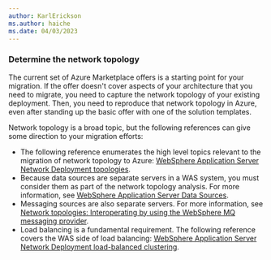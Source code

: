 ```yaml
---
author: KarlErickson
ms.author: haiche
ms.date: 04/03/2023
---
```


### Determine the network topology

The current set of Azure Marketplace offers is a starting point for your migration. If the offer doesn't cover aspects of your architecture that you need to migrate, you need to capture the network topology of your existing deployment. Then, you need to reproduce that network topology in Azure, even after standing up the basic offer with one of the solution templates.

Network topology is a broad topic, but the following references can give some direction to your migration efforts:

* The following reference enumerates the high level topics relevant to the migration of network topology to Azure: [WebSphere Application Server Network Deployment topologies](https://www.ibm.com/docs/en/mpf/7.1.0?topic=runtimes-websphere-application-server-network-deployment-topologies).
* Because data sources are separate servers in a WAS system, you must consider them as part of the network topology analysis. For more information, see [WebSphere Application Server Data Sources](https://www.ibm.com/docs/en/was/9.0.5?topic=concepts-data-sources).
* Messaging sources are also separate servers. For more information, see [Network topologies: Interoperating by using the WebSphere MQ messaging provider](https://www.ibm.com/docs/en/was/9.0.5?topic=iummp-network-topologies-interoperating-by-using-websphere-mq-messaging-provider).
* Load balancing is a fundamental requirement. The following reference covers the WAS side of load balancing: [WebSphere Application Server Network Deployment load-balanced clustering](https://www.ibm.com/docs/en/mfci/7.6.2?topic=haas-websphere-application-server-network-deployment-load-balanced-clustering).
